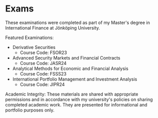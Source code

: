 # Exams

These examinations were completed as part of my Master's degree in International Finance at Jönköping University.

Featured Examinations: 
- Derivative Securities
  - Course Code: FSOR23
- Advanced Security Markets and Financial Contracts
  - Course Code: JASR24
- Analytical Methods for Economic and Financial Analysis
  - Course Code: FSSS23
- International Portfolio Management and Investment Analysis
  - Course Code: JIPR24


Academic Integrity:
These materials are shared with appropriate permissions and in accordance with my university's policies on sharing completed academic work. They are presented for informational and portfolio purposes only.
